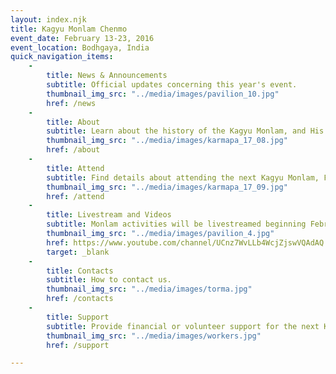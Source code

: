 ```yaml
---
layout: index.njk
title: Kagyu Monlam Chenmo
event_date: February 13-23, 2016
event_location: Bodhgaya, India
quick_navigation_items:
    -
        title: News & Announcements
        subtitle: Official updates concerning this year's event.
        thumbnail_img_src: "../media/images/pavilion_10.jpg"
        href: /news
    -
        title: About
        subtitle: Learn about the history of the Kagyu Monlam, and His Holiness the 17th Gyalwang Karmapa, Orgyen Trinley Dorje.
        thumbnail_img_src: "../media/images/karmapa_17_08.jpg"
        href: /about
    -
        title: Attend
        subtitle: Find details about attending the next Kagyu Monlam, February 13-19, 2017, in Bodhgaya, India.
        thumbnail_img_src: "../media/images/karmapa_17_09.jpg"
        href: /attend
    -
        title: Livestream and Videos
        subtitle: Monlam activities will be livestreamed beginning February 13, 2017 from the Karmapa YouTube channel, where you can also view archived recordings from prior years.   
        thumbnail_img_src: "../media/images/pavilion_4.jpg"
        href: https://www.youtube.com/channel/UCnz7WvLLb4WcjZjswVQAdAQ
        target: _blank
    -
        title: Contacts
        subtitle: How to contact us.    
        thumbnail_img_src: "../media/images/torma.jpg"
        href: /contacts
    -
        title: Support
        subtitle: Provide financial or volunteer support for the next Kagyu Monlam.
        thumbnail_img_src: "../media/images/workers.jpg"
        href: /support

---
```

